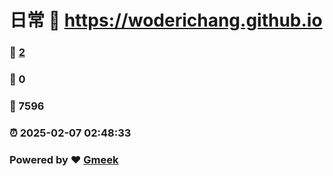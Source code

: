 # 日常 :link: https://woderichang.github.io 
### :page_facing_up: [2](https://woderichang.github.io/tag.html) 
### :speech_balloon: 0 
### :hibiscus: 7596 
### :alarm_clock: 2025-02-07 02:48:33 
### Powered by :heart: [Gmeek](https://github.com/Meekdai/Gmeek)
